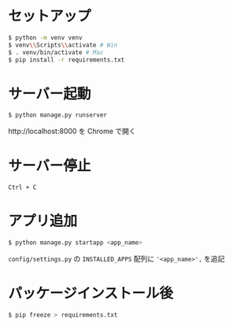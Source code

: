 # セットアップ

```sh
$ python -m venv venv
$ venv\\Scripts\\activate # Win
$ . venv/bin/activate # Mac
$ pip install -r requirements.txt
```

# サーバー起動

```sh
$ python manage.py runserver
```

http://localhost:8000 を Chrome で開く

# サーバー停止

```
Ctrl + C
```

# アプリ追加

```sh
$ python manage.py startapp <app_name>
```

`config/settings.py` の `INSTALLED_APPS` 配列に `'<app_name>',` を追記

# パッケージインストール後

```sh
$ pip freeze > requirements.txt
```
